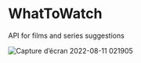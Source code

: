 # WhatToWatch
 API for films and series suggestions
 
![Capture d’écran 2022-08-11 021905](https://user-images.githubusercontent.com/86375309/184049251-67cc6fd6-1469-4450-99fc-10cbc20db46f.png)
